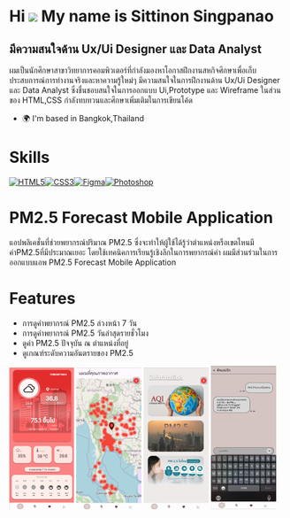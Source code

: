 Hi ![](https://user-images.githubusercontent.com/18350557/176309783-0785949b-9127-417c-8b55-ab5a4333674e.gif) My name is Sittinon Singpanao
===========================================================================================================================================

มีความสนใจด้าน Ux/Ui Designer และ Data Analyst
----------------------------------------------

ผมเป็นนักศึกษาสาขาวิทยาการคอมพิวเตอร์ที่กำลังมองหาโอกาสฝึกงานสหกิจศึกษาเพื่อเก็บประสบการณ์การทำงานจริงและหาความรู้ใหม่ๆ มีความสนใจในการฝึกงานด้าน Ux/Ui Designer และ Data Analyst ซึ่งชื่นชอบสนใจในการออกแบบ Ui,Prototype และ Wireframe ในส่วนของ HTML,CSS กำลังทบทวนและศึกษาเพิ่มเติมในการเขียนโค้ด

* 🌍  I'm based in Bangkok,Thailand

# Skills
<p align="left">
<a href="https://developer.mozilla.org/en-US/docs/Glossary/HTML5" target="_blank" rel="noreferrer"><img src="https://raw.githubusercontent.com/danielcranney/readme-generator/main/public/icons/skills/html5-colored.svg" alt="HTML5" title="HTML5" width="36" height="36" /></a><a href="https://www.w3.org/TR/CSS/#css" target="_blank" rel="noreferrer"><img src="https://raw.githubusercontent.com/danielcranney/readme-generator/main/public/icons/skills/css3-colored.svg" alt="CSS3" title="CSS3" width="36" height="36" /></a><a href="https://www.figma.com/" target="_blank" rel="noreferrer"><img src="https://raw.githubusercontent.com/danielcranney/readme-generator/main/public/icons/skills/figma-colored.svg" alt="Figma" title="Figma" width="36" height="36" /></a><a href="https://www.adobe.com/uk/products/photoshop.html" target="_blank" rel="noreferrer"><img src="https://raw.githubusercontent.com/danielcranney/readme-generator/main/public/icons/skills/photoshop-colored-dark.svg" alt="Photoshop" title="Photoshop" width="36" height="36" /></a>
</p>

# PM2.5 Forecast Mobile Application
แอปพลิเคชั่นที่ช่วยพยากรณ์ปริมาณ PM2.5 ซึ่งจะทำให้ผู้ใช้ได้รู้ว่าตำแหน่งหรือเขตไหนมีค่าPM2.5ที่มีประมาณเยอะ โดยใช้เทคนิคการเรียนรู้เชิงลึกในการพยากรณ์ค่า ผมมีส่วนร่วมในการออกแบบแอพ PM2.5 Forecast Mobile Application

# Features
* การดูค่าพยากรณ์ PM2.5 ล่วงหน้า 7 วัน
* การดูค่าพยากรณ์ PM2.5 วันล่าสุดรายชั่วโมง
* ดูค่า PM2.5 ปัจจุบัน ณ ตำแหน่งที่อยู่
* ดูเกณฑ์ระดับความอันตรายของ PM2.5
  
[![รูปที่1](https://github.com/markmyy/markmyy/blob/main/Home.png)](https://github.com/markmyy/markmyy/blob/main/Home.png)
[![รูปที่2](https://github.com/markmyy/markmyy/blob/main/Map.png)](https://github.com/markmyy/markmyy/blob/main/Map.png)
![รูปที่3](https://github.com/markmyy/markmyy/blob/main/News.png) ![รูปที่4](https://github.com/markmyy/markmyy/blob/main/chatbot.png)
